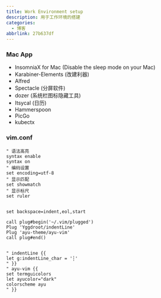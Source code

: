 ```yaml
---
title: Work Environment setup
description: 用于工作环境的搭建
categories:
  - 博客
abbrlink: 27b637df
---
```

### Mac App
- InsomniaX for Mac (Disable the sleep mode on your Mac)
- Karabiner-Elements (改建利器)
- Alfred
- Spectacle (分屏软件)
- dozer (系统栏图标隐藏工具)
- Itsycal (日历)
- Hammerspoon
- PicGo
- kubectx

### vim.conf
```
" 语法高亮
syntax enable
syntax on
" 编码设置
set encoding=utf-8
" 显示匹配
set showmatch
" 显示标尺
set ruler


set backspace=indent,eol,start

call plug#begin('~/.vim/plugged')
Plug 'Yggdroot/indentLine'
Plug 'ayu-theme/ayu-vim'
call plug#end()


" indentLine {{
let g:indentLine_char = '┆'
" }}
" ayu-vim {{
set termguicolors
let ayucolor="dark"
colorscheme ayu
" }}
```
